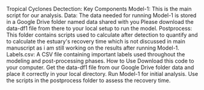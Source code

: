 Tropical Cyclones Dectection:
Key Components
Model-1: This is the main script for our analysis.
Data: The data needed for running Model-1 is stored in a Google Drive folder named data shared with you Please download the data-df1 file from there to your local setup to run the model.
Postprocess: This folder contains scripts used to calculate  after detection to quantify and to calculate the estuary's recovery time which is not discussed in main manuscript as i am still working on the results after running Model-1.
Labels.csv: A CSV file containing important labels used throughout the modeling and post-processing phases.
How to Use
Download this code to your computer.
Get the data-df1 file from our Google Drive folder data and place it correctly in your local directory.
Run Model-1 for initial analysis.
Use the scripts in the postprocess folder to assess the recovery time.
